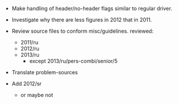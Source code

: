 * Make handling of header/no-header flags similar to regular driver.

* Investigate why there are less figures in 2012 that in 2011.
* Review source files to conform misc/guidelines.
  reviewed:
  + 2011/ru
  + 2012/ru
  + 2013/ru
    - except 2013/ru/pers-combi/senior/5

* Translate problem-sources

* Add 2012/sr
  - or maybe not
